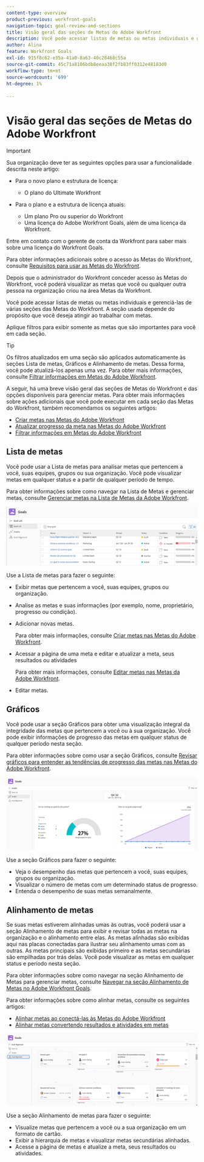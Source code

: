 ```yaml
---
content-type: overview
product-previous: workfront-goals
navigation-topic: goal-review-and-sections
title: Visão geral das seções de Metas do Adobe Workfront
description: Você pode acessar listas de metas ou metas individuais e gerenciá-las de várias seções das Metas do Adobe Workfront. A seção usada depende do propósito que você deseja atingir ao trabalhar com metas.
author: Alina
feature: Workfront Goals
exl-id: 915f8c62-e35a-41a0-8a63-40c28468c55a
source-git-commit: 45c71a8106bdb8eeaa38f2fb83ff0312e48183d0
workflow-type: tm+mt
source-wordcount: '699'
ht-degree: 1%

---
```


# Visão geral das seções de Metas do Adobe Workfront

>[!IMPORTANT]
>
>Sua organização deve ter as seguintes opções para usar a funcionalidade descrita neste artigo:
>
>* Para o novo plano e estrutura de licença:
>
>   * O plano do Ultimate Workfront
>    
>* Para o plano e a estrutura de licença atuais:
>
>   * Um plano Pro ou superior do Workfront
>   * Uma licença do Adobe Workfront Goals, além de uma licença da Workfront.
>
>Entre em contato com o gerente de conta da Workfront para saber mais sobre uma licença do Workfront Goals.
> 
>Para obter informações adicionais sobre o acesso às Metas do Workfront, consulte [Requisitos para usar as Metas do Workfront](/help/quicksilver/workfront-goals/goal-management/access-needed-for-wf-goals.md).

Depois que o administrador do Workfront conceder acesso às Metas do Workfront, você poderá visualizar as metas que você ou qualquer outra pessoa na organização criou na área Metas da Workfront.

Você pode acessar listas de metas ou metas individuais e gerenciá-las de várias seções das Metas do Workfront. A seção usada depende do propósito que você deseja atingir ao trabalhar com metas.

Aplique filtros para exibir somente as metas que são importantes para você em cada seção.

>[!TIP]
>
>Os filtros atualizados em uma seção são aplicados automaticamente às seções Lista de metas, Gráficos e Alinhamento de metas. Dessa forma, você pode atualizá-los apenas uma vez. Para obter mais informações, consulte [Filtrar informações em Metas do Adobe Workfront](../../workfront-goals/goal-management/filter-information-wf-goals.md).

A seguir, há uma breve visão geral das seções de Metas do Workfront e das opções disponíveis para gerenciar metas. Para obter mais informações sobre ações adicionais que você pode executar em cada seção das Metas do Workfront, também recomendamos os seguintes artigos:

* [Criar metas nas Metas do Adobe Workfront](../../workfront-goals/goal-management/create-goals.md)
* [Atualizar progresso da meta nas Metas do Adobe Workfront](../../workfront-goals/goal-review-and-workfront-goals-sections/check-in-goals.md)
* [Filtrar informações em Metas do Adobe Workfront](../../workfront-goals/goal-management/filter-information-wf-goals.md)


## Lista de metas

Você pode usar a Lista de metas para analisar metas que pertencem a você, suas equipes, grupos ou sua organização. Você pode visualizar metas em qualquer status e a partir de qualquer período de tempo.

Para obter informações sobre como navegar na Lista de Metas e gerenciar metas, consulte [Gerenciar metas na Lista de Metas da Adobe Workfront](../../workfront-goals/goal-review-and-workfront-goals-sections/manage-goals-in-goal-list.md).

![Lista de metas](assets/goal-list-unshimmed.png)

Use a Lista de metas para fazer o seguinte:

* Exibir metas que pertencem a você, suas equipes, grupos ou organização.
* Analise as metas e suas informações (por exemplo, nome, proprietário, progresso ou condição).
* Adicionar novas metas.

  Para obter mais informações, consulte [Criar metas nas Metas do Adobe Workfront](../../workfront-goals/goal-management/create-goals.md).

* Acessar a página de uma meta e editar e atualizar a meta, seus resultados ou atividades

  Para obter mais informações, consulte [Editar metas nas Metas da Adobe Workfront](../../workfront-goals/goal-management/edit-goals.md).

* Editar metas.

## Gráficos

Você pode usar a seção Gráficos para obter uma visualização integral da integridade das metas que pertencem a você ou à sua organização. Você pode exibir informações de progresso das metas em qualquer status de qualquer período nesta seção.

Para obter informações sobre como usar a seção Gráficos, consulte [Revisar gráficos para entender as tendências de progresso das metas nas Metas do Adobe Workfront](../../workfront-goals/goal-review-and-workfront-goals-sections/review-goal-graphs.md).

![Seção de gráficos](assets/graphs-section-unshimmed.png)

Use a seção Gráficos para fazer o seguinte:

* Veja o desempenho das metas que pertencem a você, suas equipes, grupos ou organização.
* Visualizar o número de metas com um determinado status de progresso.
* Entenda o desempenho de suas metas semanalmente.

## Alinhamento de metas

Se suas metas estiverem alinhadas umas às outras, você poderá usar a seção Alinhamento de metas para exibir e revisar todas as metas na organização e o alinhamento entre elas. As metas alinhadas são exibidas aqui nas placas conectadas para ilustrar seu alinhamento umas com as outras. As metas principais são exibidas primeiro e as metas secundárias são empilhadas por trás delas. Você pode visualizar as metas em qualquer status e período nesta seção.

Para obter informações sobre como navegar na seção Alinhamento de Metas para gerenciar metas, consulte [Navegar na seção Alinhamento de Metas no Adobe Workfront Goals](../../workfront-goals/goal-alignment/navigate-goal-alignment-chart.md).

Para obter informações sobre como alinhar metas, consulte os seguintes artigos:

* [Alinhar metas ao conectá-las às Metas do Adobe Workfront](../../workfront-goals/goal-alignment/align-goals-by-connecting-them.md)
* [Alinhar metas convertendo resultados e atividades em metas](../../workfront-goals/goal-alignment/align-goals-by-converting-results-activities.md)

![Seção de alinhamento da meta](assets/goal-alignment-section-unshimmed.png)

Use a seção Alinhamento de metas para fazer o seguinte:

* Visualize metas que pertencem a você ou a sua organização em um formato de cartão.
* Exibir a hierarquia de metas e visualizar metas secundárias alinhadas.
* Acesse a página de metas e atualize a meta, seus resultados ou atividades.

<!--
## Pulse

<span class="preview"> The Pulse section has been removed from the Preview environment and will be removed from Workfront Goals with the 23.1 release. Use the Goal List area to review goals that you or your teams are responsible for.</span> 

You can use the Pulse section to review and request updates to goals that might influence the progress of your goals. These could be your own goals, or goals that belong to your teams, groups, or your organization. You can view goals in any status and from any time period in this section.

>[!TIP]
>
>Only goals that have been checked in on at least once display in the Pulse section.

For information about reviewing goals using the Pulse section, see [Review goals in the Adobe Workfront Goals Pulse section](../../workfront-goals/goal-review-and-workfront-goals-sections/review-goals-in-pulse.md).

![Pulse section](assets/pulse-section-350x141.png)

Use the Pulse section to do the following:

* View goals that belong to your teams, groups, or organization. 
* Review goal progress and updates, including aligned goals, their results, and activities. 
* Make or ask for updates to a goal by adding a comment. 
* Access the Goal Details panel and edit and update the goal, its results, or activities.
* Add new goals. 
* Check in on goals.

  >[!TIP]
  >
  >Clicking Check in opens the Check-in section in the left panel.

## Check-in

<span class="preview"> The Check-in section has been removed from the Preview environment and will be removed from Workfront Goals with the 23.1 release. Use the Goal List area to review goals that you or your teams are responsible for.</span>

You must have access to Edit Goals in your access level before you can access the Check- in section. For information about granting access to Goals, see  [Grant access to Adobe Workfront Goals](../../administration-and-setup/add-users/configure-and-grant-access/grant-access-goals.md).

You can use the Check-in section to update active goals and any results and activities that you are the owner of. You can primarily view only goals in an Active status in this section. Children goals aligned to active parents also display in the Check-in section, regardless of their status.

>[!IMPORTANT]
>
>* A goal displays in the Check-in section only if it is assigned to you or if it has a result or activity that is assigned to you. 
>* If a goal assigned to you is the child goal of a parent that is not assigned to you and your goal (the child goal) is closed, inactive, or a draft, the parent goal does not display in your Check-in section. 
>

For information about managing goals in the Goal List, see [Manage goals in the Goal List of Adobe Workfront Goals](../../workfront-goals/goal-review-and-workfront-goals-sections/manage-goals-in-goal-list.md).

![Check in section](assets/check-in-section-350x143.png)

Use the Check-in section to do the following:

* Review goal progress and updates, including aligned goals, their results, and activities. 
* Update the progress on the results and activities that are assigned to you. For information about updating goals by checking in on them, see [Update goal progress in Adobe Workfront Goals](../../workfront-goals/goal-review-and-workfront-goals-sections/check-in-goals.md).

  >[!IMPORTANT]
  >
  >You can check in only on the results and activities assigned to you in the Check-in section, and not those that are assigned to other entities.

* Add a comment to a goal, then click Post to make or ask for updates to a goal. 
* Access the Goal Details panel and edit and update the goal, its results, or activities.
* Add new goals.
-->
